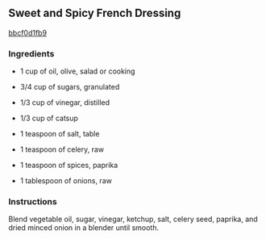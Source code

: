 ## Sweet and Spicy French Dressing

[bbcf0d1fb9](http://allrecipes.com/recipe/sweet-and-spicy-french-dressing/)

### Ingredients

 - 1 cup of oil, olive, salad or cooking

 - 3/4 cup of sugars, granulated

 - 1/3 cup of vinegar, distilled

 - 1/3 cup of catsup

 - 1 teaspoon of salt, table

 - 1 teaspoon of celery, raw

 - 1 teaspoon of spices, paprika

 - 1 tablespoon of onions, raw

### Instructions

Blend vegetable oil, sugar, vinegar, ketchup, salt, celery seed, paprika, and dried minced onion in a blender until smooth.